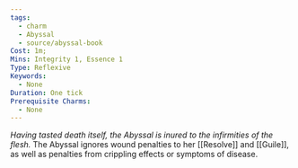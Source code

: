 ```yaml
---
tags:
  - charm
  - Abyssal
  - source/abyssal-book
Cost: 1m; 
Mins: Integrity 1, Essence 1
Type: Reflexive
Keywords:
  - None
Duration: One tick
Prerequisite Charms:
  - None
---
```

*Having tasted death itself, the Abyssal is inured to the infirmities of the flesh.*
The Abyssal ignores wound penalties to her [[Resolve]] and [[Guile]], as well as penalties from crippling effects or symptoms of disease.
